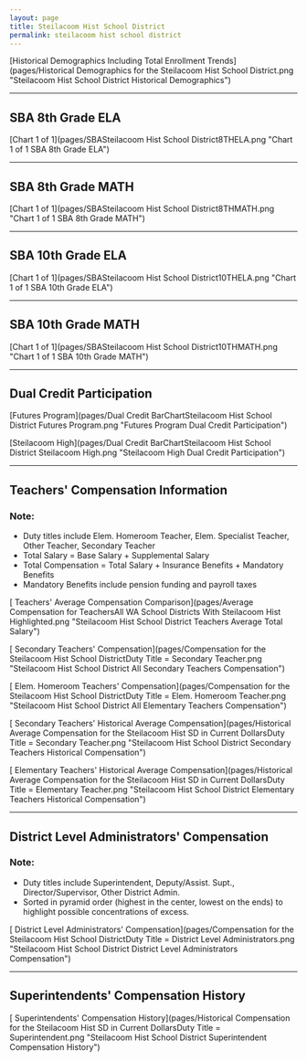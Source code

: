 ```yaml
---
layout: page
title: Steilacoom Hist School District
permalink: steilacoom hist school district
---
```



[Historical Demographics Including Total Enrollment Trends](pages/Historical Demographics for the Steilacoom Hist School District.png "Steilacoom Hist School District Historical Demographics")

___

## SBA 8th Grade ELA

[Chart 1 of 1](pages/SBASteilacoom Hist School District8THELA.png "Chart 1 of 1 SBA 8th Grade ELA")


___

## SBA 8th Grade MATH

[Chart 1 of 1](pages/SBASteilacoom Hist School District8THMATH.png "Chart 1 of 1 SBA 8th Grade MATH")


___

## SBA 10th Grade ELA

[Chart 1 of 1](pages/SBASteilacoom Hist School District10THELA.png "Chart 1 of 1 SBA 10th Grade ELA")


___

## SBA 10th Grade MATH

[Chart 1 of 1](pages/SBASteilacoom Hist School District10THMATH.png "Chart 1 of 1 SBA 10th Grade MATH")


___

## Dual Credit Participation

[Futures Program](pages/Dual Credit BarChartSteilacoom Hist School District Futures Program.png "Futures Program Dual Credit Participation")

[Steilacoom High](pages/Dual Credit BarChartSteilacoom Hist School District Steilacoom High.png "Steilacoom High Dual Credit Participation")


___

## Teachers' Compensation Information
### Note:
- Duty titles include Elem. Homeroom Teacher, Elem. Specialist Teacher, Other Teacher, Secondary Teacher
- Total Salary = Base Salary + Supplemental Salary
- Total Compensation = Total Salary + Insurance Benefits + Mandatory Benefits
- Mandatory Benefits include pension funding and payroll taxes

[ Teachers' Average Compensation Comparison](pages/Average Compensation for TeachersAll WA School Districts With Steilacoom Hist Highlighted.png "Steilacoom Hist School District Teachers Average Total Salary")

[ Secondary Teachers' Compensation](pages/Compensation for the Steilacoom Hist School DistrictDuty Title = Secondary Teacher.png "Steilacoom Hist School District All Secondary Teachers Compensation")

[ Elem. Homeroom Teachers' Compensation](pages/Compensation for the Steilacoom Hist School DistrictDuty Title = Elem. Homeroom Teacher.png "Steilacoom Hist School District All Elementary Teachers Compensation")

[ Secondary Teachers' Historical Average Compensation](pages/Historical Average Compensation for the Steilacoom Hist SD in Current DollarsDuty Title = Secondary Teacher.png "Steilacoom Hist School District Secondary Teachers Historical Compensation")

[ Elementary Teachers' Historical Average Compensation](pages/Historical Average Compensation for the Steilacoom Hist SD in Current DollarsDuty Title = Elementary Teacher.png "Steilacoom Hist School District Elementary Teachers Historical Compensation")


___

## District Level Administrators' Compensation

### Note:
- Duty titles include Superintendent, Deputy/Assist. Supt., Director/Supervisor, Other District Admin.
- Sorted in pyramid order (highest in the center, lowest on the ends) to highlight possible concentrations of excess.

[ District Level Administrators' Compensation](pages/Compensation for the Steilacoom Hist School DistrictDuty Title = District Level Administrators.png "Steilacoom Hist School District District Level Administrators Compensation")


___

## Superintendents' Compensation History

[ Superintendents' Compensation History](pages/Historical Compensation for the Steilacoom Hist SD in Current DollarsDuty Title = Superintendent.png "Steilacoom Hist School District Superintendent Compensation History")

